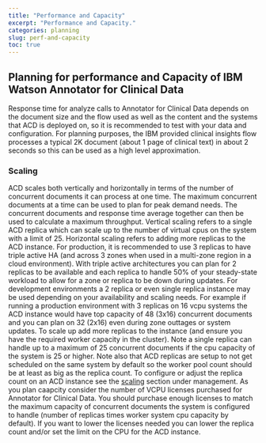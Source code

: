 ```yaml
---
title: "Performance and Capacity"
excerpt: "Performance and Capacity."
categories: planning
slug: perf-and-capacity
toc: true
---
```

## Planning for performance and Capacity of IBM Watson Annotator for Clinical Data

Response time for analyze calls to Annotator for Clinical Data depends on the document size and the flow used as well as the content and the systems that ACD is deployed on,  so it is recommended to test with your data and configuration.  For planning purposes, the IBM provided clinical insights flow processes a typical 2K document (about 1 page of clinical text) in about 2 seconds so this can be used as a high level approximation.

### Scaling

ACD scales both vertically and horizontally in terms of the number of concurrent documents it can process at one time.  The maximum concurrent documents at a time can be used to plan for peak demand needs.   The concurrent documents and response time average together can then be used to calculate a maximum throughput.   Vertical scaling refers to a single ACD replica which can scale up to the number of virtual cpus on the system with a limit of 25.  Horizontal scaling refers to adding more replicas to the ACD instance.  For production, it is recommended to use 3 replicas to have triple active HA (and across 3 zones when used in a multi-zone region in a cloud environment).  With triple active architectures you can plan for 2 replicas to be available and each replica to handle 50% of your steady-state workload to allow for a zone or replica to be down during updates. For development environments a 2 replica or even single replica instance may be used depending on your availability and scaling needs.   For example if running a production environment with 3 replicas on 16 vcpu systems the ACD instance would have top capacity of 48 (3x16) concurrent documents and you can plan on 32 (2x16) even during zone outtages or system updates.   To scale up add more replicas to the instance (and ensure you have the required worker capacity in the cluster).  Note a single replica can handle up to a maximum of 25 concurrent documents if the cpu capacity of the system is 25 or higher.   Note also that ACD replicas are setup to not get scheduled on the same system by default so the worker pool count should be at least as big as the replica count.  To configure or adjust the replica count on an ACD instance see the [scaling](../../management/scaling/) section under management.
As you plan caapcity consider the number of VCPU licenses purchased for Annotator for Clinical Data.   You should purchase enough licenses to match the maximum capacity of concurrent documents the system is configured to handle (number of replicas times worker system cpu capacity by default).  If you want to lower the licenses needed you can lower the replica count and/or set the limit on the CPU for the ACD instance.
